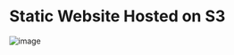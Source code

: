 <h1>Static Website Hosted on S3</h1> 

![image](https://user-images.githubusercontent.com/61553789/136497656-4e06a0bd-132f-4cc6-b76d-b64d46718027.png)


